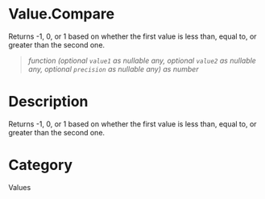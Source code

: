 # Value.Compare
Returns -1, 0, or 1 based on whether the first value is less than, equal to, or greater than the second one.
> _function (optional <code>value1</code> as nullable any, optional <code>value2</code> as nullable any, optional <code>precision</code> as nullable any) as number_

# Description 
Returns -1, 0, or 1 based on whether the first value is less than, equal to, or greater than the second one.
# Category 
Values
